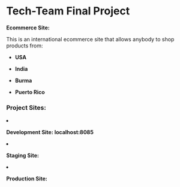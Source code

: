 # Tech-Team Final Project
<p><strong>Ecommerce Site:</strong></p>
This is an international ecommerce site that allows anybody to shop products from:
<ul>
    <li><p><strong>USA</strong></p></li>
    <li><p><strong>India</strong></p></li>
    <li><p><strong>Burma</strong></p></li>
    <li><p><strong>Puerto Rico</strong></p></li>
</ul>

<h3><strong>Project Sites:</strong></h3>

<li><p><strong>Development Site: localhost:8085</strong></p></li>
<li><p><strong>Staging Site:</strong></p></li>
<li><p><strong>Production Site:</strong></p></li>
